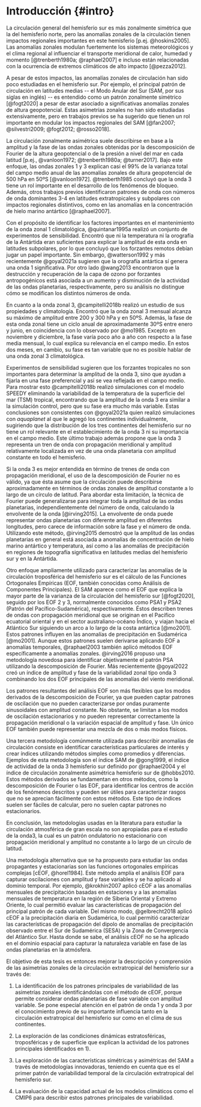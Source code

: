 # Introducción {#intro}

La circulación general del hemisferio sur es más zonalmente simétrica que la del hemisferio norte, pero las anomalías zonales de la circulación tienen impactos regionales importantes en este hemisferio [p.ej. @hoskins2005].
Las anomalías zonales modulan fuertemente los sistemas meteorológicos y el clima regional al influenciar el transporte meridional de calor, humedad y momento [@trenberth1980a; @raphael2007] e incluso están relacionadas con la ocurrencia de extremos climáticos de alto impacto [@pezza2012].

A pesar de estos impactos, las anomalías zonales de circulación han sido poco estudiadas en el hemisferio sur.
Por ejemplo, el principal patrón de circulación en latitudes medias -- el Modo Anular del Sur (SAM, por sus siglas en inglés) -- es entendido como un patrón zonalmente simétrico [@fogt2020] a pesar de estar asociado a significativas anomalías zonales de altura geopotencial.
Estas asimetrías zonales no han sido estudiadas extensivamente, pero en trabajos previos se ha sugerido que tienen un rol importante en modular los impactos regionales del SAM [@fan2007; @silvestri2009; @fogt2012; @rosso2018].

La circulación zonalmente asimétrica suele describirse en base a la amplitud y la fase de las ondas zonales obtenidas por la descomposición de Fourier de la altura geopotencial o de la presión a nivel del mar en cada latitud [p.ej., @vanloon1972; @trenberth1980a; @turner2017].
Bajo este enfoque, las ondas zonales 1 y 3 explican casi el 99% de la varianza total del campo medio anual de las anomalías zonales de altura geopotencial de 500 hPa en 50ºS [@vanloon1972].
@trenberth1985 concluyó que la onda 3 tiene un rol importante en el desarrollo de los fenómenos de bloqueo.
Además, otros trabajos previos identificaron patrones de onda con números de onda dominantes 3-4 en latitudes extratropicales y subpolares con impactos regionales distintivos, como en las anomalías en la concentración de hielo marino antártico [@raphael2007].

Con el propósito de identificar los factores importantes en el mantenimiento de la onda zonal 1 climatológica, @quintanar1995a realizó un conjunto de experimentos de sensibilidad.
Encontró que ni la temperatura ni la orografía de la Antártida eran suficientes para explicar la amplitud de esta onda en latitudes subpolares, por lo que concluyó que los forzantes remotos debían jugar un papel importante.
Sin embargo, @watterson1992 y más recientemente @goyal2021a sugieren que la orografía antártica sí genera una onda 1 significativa.
Por otro lado @wang2013 encontraron que la destrucción y recuperación de la capa de ozono por forzantes antropogénicos está asociada a un aumento y disminución de la actividad de las ondas planetarias, respectivamente, pero su análisis no distingue cómo se modifican los distintos números de onda.

En cuanto a la onda zonal 3, @campitelli2018b realizó un estudio de sus propiedades y climatología.
Encontró que la onda zonal 3 mensual alcanza su máximo de amplitud entre 200 y 300 hPa y en 50ºS.
Además, la fase de esta onda zonal tiene un ciclo anual de aproximadamente 30ºS entre enero y junio, en coincidencia con lo observado por @mo1985.
Excepto en noviembre y diciembre, la fase varía poco año a año con respecto a la fase media mensual, lo cual explica su relevancia en el campo medio.
En estos dos meses, en cambio, su fase es tan variable que no es posible hablar de una onda zonal 3 climatológica.

Experimentos de sensibilidad sugieren que los forzantes tropicales no son importantes para determinar la amplitud de la onda 3, sino que ayudan a fijarla en una fase preferencial y así se vea reflejada en el campo medio.
Para mostrar esto @campitelli2018b realizó simulaciones con el modelo SPEEDY eliminando la variabilidad de la temperatura de la superficie del mar (TSM) tropical, encontrando que la amplitud de la onda 3 era similar a la simulación control, pero que su fase era mucho más variable.
Estas conclusiones son consistentes con @goyal2021a quien realizó simulaciones con *aquaplanet* al que le agregó los continentes individualmente, sugiriendo que la distribución de los tres continentes del hemisferio sur no tiene un rol relevante en el establecimiento de la onda 3 ni su importancia en el campo medio.
Este último trabajo además propone que la onda 3 representa un tren de onda con propagación meridional y amplitud relativamente localizada en vez de una onda planetaria con amplitud constante en todo el hemisferio.

Si la onda 3 es mejor entendida en término de trenes de onda con propagación meridional, el uso de la descomposición de Fourier no es válido, ya que ésta asume que la circulación puede describirse aproximadamente en términos de ondas zonales de amplitud constante a lo largo de un círculo de latitud.
Para abordar esta limitación, la técnica de Fourier puede generalizarse para integrar toda la amplitud de las ondas planetarias, independientemente del número de onda, calculando la envolvente de la onda [@irving2015].
La envolvente de onda puede representar ondas planetarias con diferente amplitud en diferentes longitudes, pero carece de información sobre la fase y el número de onda.
Utilizando este método, @irving2015 demostró que la amplitud de las ondas planetarias en general está asociada a anomalías de concentración de hielo marino antártico y temperatura, así como a las anomalías de precipitación en regiones de topografía significativa en latitudes medias del hemisferio sur y en la Antártida.

Otro enfoque ampliamente utilizado para caracterizar las anomalías de la circulación troposférica del hemisferio sur es el cálculo de las Funciones Ortogonales Empíricas (EOF, también conocidas como Análisis de Componentes Principales).
El SAM aparece como el EOF que explica la mayor parte de la varianza de la circulación del hemisferio sur [@fogt2020], seguido por los EOF 2 y 3, normalmente conocidos como PSA1 y PSA2 (Patrón del Pacífico-Sudamérica), respectivamente.
Éstos describen trenes de ondas con propagación meridional que se originan en el Pacífico ecuatorial oriental y en el sector australiano-océano Índico, y viajan hacia el Atlántico Sur siguiendo un arco a lo largo de la costa antártica [@mo2001].
Estos patrones influyen en las anomalías de precipitación en Sudamérica [@mo2001].
Aunque estos patrones suelen derivarse aplicando EOF a anomalías temporales, @raphael2003 también aplicó métodos EOF específicamente a anomalías zonales.
@irving2016 propuso una metodología novedosa para identificar objetivamente el patrón PSA utilizando la descomposición de Fourier.
Más recientemente @goyal2022 creó un índice de amplitud y fase de la variabilidad zonal tipo onda 3 combinando los dos EOF principales de las anomalías del viento meridional.

Los patrones resultantes del análisis EOF son más flexibles que los modos derivados de la descomposición de Fourier, ya que pueden captar patrones de oscilación que no pueden caracterizarse por ondas puramente sinusoidales con amplitud constante.
No obstante, se limitan a los modos de oscilación estacionarios y no pueden representar correctamente la propagación meridional o la variación espacial de amplitud y fase.
Un único EOF también puede representar una mezcla de dos o más modos físicos.

Una tercera metodología comúnmente utilizada para describir anomalías de circulación consiste en identificar características particulares de interés y crear índices utilizando métodos simples como promedios y diferencias.
Ejemplos de esta metodología son el índice SAM de @gong1999, el índice de actividad de la onda 3 hemisferio sur definido por @raphael2004 y el índice de circulación zonalmente asimétrica hemisferio sur de @hobbs2010.
Estos métodos derivados se fundamentan en otros métodos, como la descomposición de Fourier o las EOF, para identificar los centros de acción de los fenómenos descritos y pueden ser útiles para caracterizar rasgos que no se aprecian fácilmente con estos métodos.
Este tipo de índices suelen ser fáciles de calcular, pero no suelen captar patrones no estacionarios.

En conclusión, las metodologías usadas en la literatura para estudiar la circulación atmosférica de gran escala no son apropiadas para el estudio de la onda3, la cual es un patrón ondulatorio no estacionario con propagación meridional y amplitud no constante a lo largo de un círculo de latitud.

Una metodología alternativa que se ha propuesto para estudiar las ondas propagantes y estacionarias son las funciones ortogonales empíricas complejas [cEOF, @horel1984].
Este método amplía el análisis EOF para capturar oscilaciones con amplitud y fase variables y se ha aplicado al dominio temporal.
Por ejemplo, @krokhin2007 aplicó cEOF a las anomalías mensuales de precipitación basadas en estaciones y a las anomalías mensuales de temperatura en la región de Siberia Oriental y Extremo Oriente, lo cual permitió evaluar las características de propagación del principal patrón de cada variable.
Del mismo modo, @gelbrecht2018 aplicó cEOF a la precipitación diaria en Sudamérica, lo cual permitió caracterizar las características de propagación del dipolo de anomalías de precipitación observado entre el Sur de Sudamérica (SESA) y la Zona de Convergencia del Atlántico Sur.
Hasta donde se sabe, el análisis cEOF no se ha aplicado en el dominio espacial para capturar la naturaleza variable en fase de las ondas planetarias en la atmósfera.

El objetivo de esta tesis es entonces mejorar la descripción y comprensión de las asimetrías zonales de la circulación extratropical del hemisferio sur a través de:

1.  La identificación de los patrones principales de variabilidad de las asimetrías zonales identificándolas con el método de cEOF, porque permite considerar ondas planetarias de fase variable con amplitud variable.
    Se pone especial atención en el patrón de onda 1 y onda 3 por el conocimiento previo de su importante influencia tanto en la circulación extratropical del hemisferio sur como en el clima de sus continentes.

2.  La exploración de las condiciones dinámicas estratosféricas, troposféricas y de superficie que explican la actividad de los patrones principales identificados en 1).

3.  La exploración de las características simétricas y asimétricas del SAM a través de metodologías innovadoras, teniendo en cuenta que es el primer patrón de variabilidad temporal de la circulación extratropical del hemisferio sur.

4.  La evaluación de la capacidad actual de los modelos climáticos como el CMIP6 para describir estos patrones principales de variabilidad.
